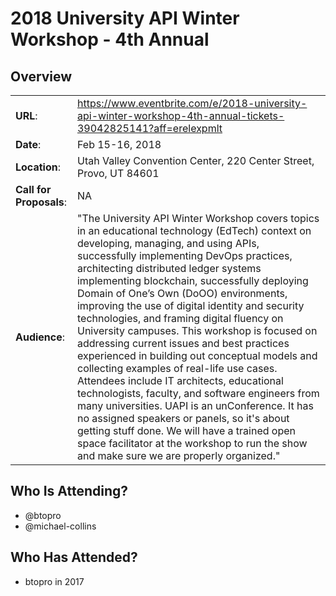 # 2018 University API Winter Workshop - 4th Annual

## Overview
|                         |                               |
| ----------------------- | ----------------------------- |
| __URL__:                | https://www.eventbrite.com/e/2018-university-api-winter-workshop-4th-annual-tickets-39042825141?aff=erelexpmlt          |
| __Date__:               | Feb 15-16, 2018    |
| __Location__:           | Utah Valley Convention Center, 220 Center Street, Provo, UT 84601          |
| __Call for Proposals__: | NA              | 
| __Audience__:           | "The University API Winter Workshop covers topics in an educational technology (EdTech) context on developing, managing, and using APIs, successfully implementing DevOps practices, architecting distributed ledger systems implementing blockchain, successfully deploying Domain of One’s Own (DoOO) environments, improving the use of digital identity and security technologies, and framing digital fluency on University campuses. This workshop is focused on addressing current issues and best practices experienced in building out conceptual models and collecting examples of real-life use cases. Attendees include IT architects, educational technologists, faculty, and software engineers from many universities. UAPI is an unConference. It has no assigned speakers or panels, so it's about getting stuff done. We will have a trained open space facilitator at the workshop to run the show and make sure we are properly organized." |

## Who Is Attending?

- @btopro
- @michael-collins

## Who Has Attended?
- btopro in 2017
